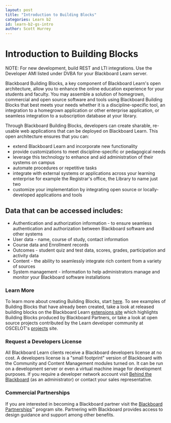 ```yaml
---
layout: post
title: "Introduction to Building Blocks" 
categories: Learn b2
id: learn-b2-gs-intro
author: Scott Hurrey
---
```


# Introduction to Building Blocks
NOTE: For new development, build REST and LTI integrations. Use the Developer AMI listed under DVBA for your Blackboard Learn server.

Blackboard Building Blocks, a key component of Blackboard Learn's open
architecture, allow you to enhance the online education experience for your
students and faculty. You may assemble a solution of homegrown, commercial and
open source software and tools using Blackboard Building Blocks that best
meets your needs whether it is a discipline-specific tool, an integration to a
homegrown application or other enterprise application, or seamless integration
to a subscription database at your library.

Through Blackboard Building Blocks, developers can create sharable, re-usable
web applications that can be deployed on Blackboard Learn. This open
architecture ensures that you can:

  * extend Blackboard Learn and incorporate new functionality
  * provide customizations to meet discipline-specific or pedagogical needs
  * leverage this technology to enhance and aid administration of their systems on campus
  * automate procedures or repetitive tasks
  * integrate with external systems or applications across your learning enterprise for example the Registrar's office, the Library to name just two
  * customize your implementation by integrating open source or locally-developed applications and tools

## Data that can be accessed includes:

  * Authentication and authorization information - to ensure seamless authentication and authorization between Blackboard software and other systems
  * User data - name, course of study, contact information
  * Course data and Enrollment records
  * Outcomes - student quiz and test data, scores, grades, participation and activity data
  * Content - the ability to seamlessly integrate rich content from a variety of sources
  * System management - information to help administrators manage and monitor your Blackboard software installations

### Learn More

To learn more about creating Building Blocks, start
[here](getting-started). To see examples of Building Blocks that have already been created,
take a look at released building blocks on the Blackboard Learn [extensions
site](https://www.blackboardextensions.com/) which highlights
Building Blocks produced by Blackboard Partners, or take a look at open source
projects contributed by the Learn developer community at OSCELOT's
[projects](https://github.com/oscelot) site.

### Request a Developers License

All Blackboard Learn clients receive a Blackboard developers license at no
cost. A developers license is a "small footprint" version of Blackboard with
the Community and Content Management modules turned on. It can be run on a
development server or even a virtual machine image for development purposes.
If you require a developer network account visit [Behind the
Blackboard](https://blackboard.secure.force.com/) (as an
administrator) or contact your sales representative.

### Commercial Partnerships

If you are interested in becoming a Blackboard partner visit the [Blackboard
Partnerships](https://www.blackboard.com/partnership/index.aspx)™
program site. Partnering with Blackboard provides access to design guidance
and support among other benefits.

